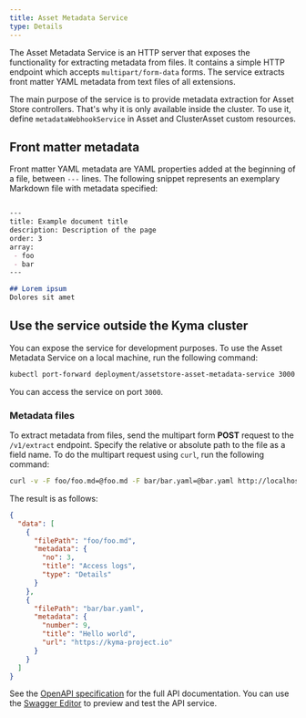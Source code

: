 ```yaml
---
title: Asset Metadata Service
type: Details
---
```


The Asset Metadata Service is an HTTP server that exposes the functionality for extracting metadata from files. It contains a simple HTTP endpoint which accepts `multipart/form-data` forms. The service extracts front matter YAML metadata from text files of all extensions. 

The main purpose of the service is to provide metadata extraction for Asset Store controllers. That's why it is only available inside the cluster. To use it, define `metadataWebhookService` in Asset and ClusterAsset custom resources.

## Front matter metadata

Front matter YAML metadata are YAML properties added at the beginning of a file, between `---` lines. The following snippet represents an exemplary Markdown file with metadata specified:

```markdown

---
title: Example document title
description: Description of the page
order: 3
array:
 - foo
 - bar
---

## Lorem ipsum
Dolores sit amet

```

## Use the service outside the Kyma cluster

You can expose the service for development purposes. To use the Asset Metadata Service on a local machine, run the following command:

```bash
kubectl port-forward deployment/assetstore-asset-metadata-service 3000:3000 -n kyma-system
```

You can access the service on port `3000`.

### Metadata files

To extract metadata from files, send the multipart form **POST** request to the `/v1/extract` endpoint. Specify the relative or absolute path to the file as a field name.
To do the multipart request using `curl`, run the following command:

```bash
curl -v -F foo/foo.md=@foo.md -F bar/bar.yaml=@bar.yaml http://localhost:3000/v1/extract
```

The result is as follows:

```json
{
  "data": [
    {
      "filePath": "foo/foo.md",
      "metadata": {
        "no": 3,
        "title": "Access logs",
        "type": "Details"
      }
    },
    {
      "filePath": "bar/bar.yaml",
      "metadata": {
        "number": 9,
        "title": "Hello world",
        "url": "https://kyma-project.io"
      }
    }
  ]
}
```

See the [OpenAPI specification](./assets/asset-metadata-service-openapi.yaml) for the full API documentation. You can use the [Swagger Editor](https://editor.swagger.io) to preview and test the API service.
